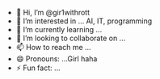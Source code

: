 - 👋 Hi, I’m @gir1withrott
- 👀 I’m interested in ... AI, IT, programming 
- 🌱 I’m currently learning ...
- 💞️ I’m looking to collaborate on ...
- 📫 How to reach me ...
- 😄 Pronouns: ...Girl haha
- ⚡ Fun fact: ...

<!---
gir1withrott/gir1withrott is a ✨ special ✨ repository because its `README.md` (this file) appears on your GitHub profile.
You can click the Preview link to take a look at your changes.
--->
